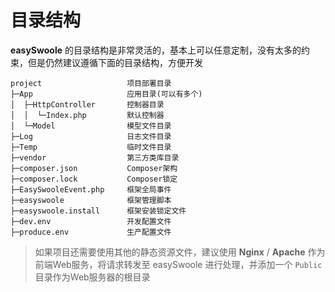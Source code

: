 # 目录结构

**easySwoole** 的目录结构是非常灵活的，基本上可以任意定制，没有太多的约束，但是仍然建议遵循下面的目录结构，方便开发

```
project                   项目部署目录
├─App                     应用目录(可以有多个)
│  ├─HttpController       控制器目录
│  │  └─Index.php         默认控制器
│  └─Model                模型文件目录
├─Log                     日志文件目录
├─Temp                    临时文件目录
├─vendor                  第三方类库目录
├─composer.json           Composer架构
├─composer.lock           Composer锁定
├─EasySwooleEvent.php     框架全局事件
├─easyswoole              框架管理脚本
├─easyswoole.install      框架安装锁定文件
├─dev.env                 开发配置文件
├─produce.env             生产配置文件
```

> 如果项目还需要使用其他的静态资源文件，建议使用 **Nginx** / **Apache** 作为前端Web服务，将请求转发至 easySwoole 进行处理，并添加一个 `Public` 目录作为Web服务器的根目录

